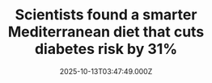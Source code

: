 ---
title: "Scientists found a smarter Mediterranean diet that cuts diabetes risk by 31%"
date: 2025-10-13T03:47:49.000Z
category: Health
externalLink: "https://www.sciencedaily.com/releases/2025/10/251012054621.htm"
image: ""
excerpt: "Spanish researchers found that combining a calorie-reduced Mediterranean diet with exercise and professional support cut type 2 diabetes risk by 31%. Participants also lost weight and reduced waist size, proving that small, consistent lifestyle shifts can yield major health gains. Experts say this realistic approach could be integrated globally to tackle diabetes and obesity epidemics.…"
---